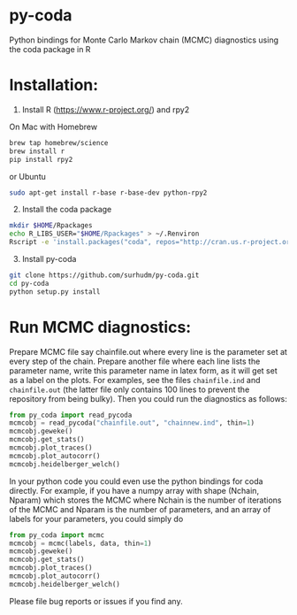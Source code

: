 # py-coda
Python bindings for Monte Carlo Markov chain (MCMC) diagnostics using the coda package in R

Installation:
=============

1) Install R (https://www.r-project.org/) and rpy2

On Mac with Homebrew
```bash
brew tap homebrew/science
brew install r
pip install rpy2
```

or Ubuntu
```bash
sudo apt-get install r-base r-base-dev python-rpy2
```

2) Install the coda package

```bash
mkdir $HOME/Rpackages
echo R_LIBS_USER="$HOME/Rpackages" > ~/.Renviron
Rscript -e 'install.packages("coda", repos="http://cran.us.r-project.org")'
```

3) Install py-coda

```bash
git clone https://github.com/surhudm/py-coda.git
cd py-coda
python setup.py install
```

Run MCMC diagnostics:
=====================

Prepare MCMC file say chainfile.out where every line is the parameter set at
every step of the chain. Prepare another file where each line lists the
parameter name, write this parameter name in latex form, as it will get set as a
label on the plots. For examples, see the files `chainfile.ind` and
`chainfile.out` (the latter file only contains 100 lines to prevent the
repository from being bulky). Then you could run the diagnostics as follows:

```python
from py_coda import read_pycoda
mcmcobj = read_pycoda("chainfile.out", "chainnew.ind", thin=1)
mcmcobj.geweke()
mcmcobj.get_stats()
mcmcobj.plot_traces()
mcmcobj.plot_autocorr()
mcmcobj.heidelberger_welch()
```

In your python code you could even use the python bindings for coda directly.
For example, if you have a numpy array with shape (Nchain, Nparam) which stores
the MCMC where Nchain is the number of iterations of the MCMC and Nparam is the
number of parameters, and an array of labels for your parameters, you could
simply do
```python
from py_coda import mcmc
mcmcobj = mcmc(labels, data, thin=1)
mcmcobj.geweke()
mcmcobj.get_stats()
mcmcobj.plot_traces()
mcmcobj.plot_autocorr()
mcmcobj.heidelberger_welch()
```

Please file bug reports or issues if you find any.
